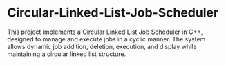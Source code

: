 # Circular-Linked-List-Job-Scheduler
This project implements a Circular Linked List Job Scheduler in C++, designed to manage and execute jobs in a cyclic manner. The system allows dynamic job addition, deletion, execution, and display while maintaining a circular linked list structure.
